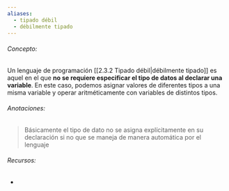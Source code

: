 ```yaml
---
aliases:
  - tipado débil
  - débilmente tipado
---
```

###### Concepto:

Un lenguaje de programación [[2.3.2 Tipado débil|débilmente tipado]] es aquel en el que **no se requiere especificar el tipo de datos al declarar una variable**. En este caso, podemos asignar valores de diferentes tipos a una misma variable y operar aritméticamente con variables de distintos tipos. 

###### Anotaciones:

> Básicamente el tipo de dato no se asigna explícitamente en su declaración si no que se maneja de manera automática por el lenguaje

###### Recursos:

- 